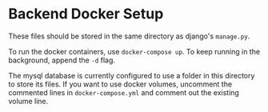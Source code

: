 # Backend Docker Setup

These files should be stored in the same directory as django's `manage.py`.

To run the docker containers, use `docker-compose up`.
To keep running in the background, append the `-d` flag.

The mysql database is currently configured to use a folder in this directory to store its files.
If you want to use docker volumes, uncomment the commented lines in `docker-compose.yml` and comment out the existing volume line.


